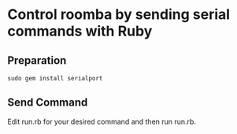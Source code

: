 # Control roomba by sending serial commands with Ruby

## Preparation
    sudo gem install serialport

## Send Command

Edit run.rb for your desired command and then run run.rb.